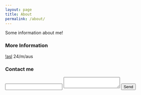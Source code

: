 ```yaml
---
layout: page
title: About
permalink: /about/
---
```


Some information about me!

### More Information

[!asl](http://www.sherv.net/cm/page/hidden/msn/asl.gif) 
24/m/aus

### Contact me

<form action="http://formspree.io/jakesbits@gmail.com">
  <input type="email" name="_replyto">
  <input type="text" name="_gotcha" style="display:none" />
  <textarea name="body"></textarea>
  <input type="submit" value="Send">
</form>
